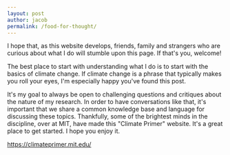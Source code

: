 ```yaml
---
layout: post
author: jacob
permalink: /food-for-thought/
---
```


I hope that, as this website develops, friends, family and strangers who are curious about what I do will stumble upon this page. If that's you, welcome!

The best place to start with understanding what I do is to start with the basics of climate change. If climate change is a phrase that typically makes you roll your eyes, I'm especially happy you've found this post.

It's my goal to always be open to challenging questions and critiques about the nature of my research. In order to have conversations like that, it's important that we share a common knowledge base and language for discussing these topics. Thankfully, some of the brightest minds in the discipline, over at MIT, have made this "Climate Primer" website. It's a great place to get started. I hope you enjoy it.

https://climateprimer.mit.edu/


